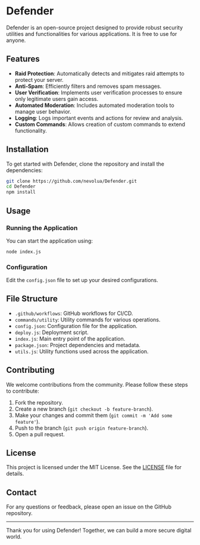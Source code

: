 # Defender

Defender is an open-source project designed to provide robust security utilities and functionalities for various applications. It is free to use for anyone.

## Features

- **Raid Protection**: Automatically detects and mitigates raid attempts to protect your server.
- **Anti-Spam**: Efficiently filters and removes spam messages.
- **User Verification**: Implements user verification processes to ensure only legitimate users gain access.
- **Automated Moderation**: Includes automated moderation tools to manage user behavior.
- **Logging**: Logs important events and actions for review and analysis.
- **Custom Commands**: Allows creation of custom commands to extend functionality.

## Installation

To get started with Defender, clone the repository and install the dependencies:

```bash
git clone https://github.com/nevolua/Defender.git
cd Defender
npm install
```

## Usage

### Running the Application

You can start the application using:

```bash
node index.js
```

### Configuration

Edit the `config.json` file to set up your desired configurations.

## File Structure

- `.github/workflows`: GitHub workflows for CI/CD.
- `commands/utility`: Utility commands for various operations.
- `config.json`: Configuration file for the application.
- `deploy.js`: Deployment script.
- `index.js`: Main entry point of the application.
- `package.json`: Project dependencies and metadata.
- `utils.js`: Utility functions used across the application.

## Contributing

We welcome contributions from the community. Please follow these steps to contribute:

1. Fork the repository.
2. Create a new branch (`git checkout -b feature-branch`).
3. Make your changes and commit them (`git commit -m 'Add some feature'`).
4. Push to the branch (`git push origin feature-branch`).
5. Open a pull request.

## License

This project is licensed under the MIT License. See the [LICENSE](LICENSE) file for details.

## Contact

For any questions or feedback, please open an issue on the GitHub repository.

---

Thank you for using Defender! Together, we can build a more secure digital world.
